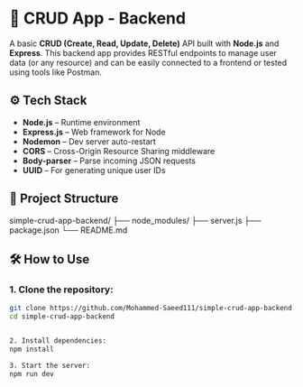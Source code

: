 # 🧩 CRUD App - Backend

A basic **CRUD (Create, Read, Update, Delete)** API built with **Node.js** and **Express**. This backend app provides RESTful endpoints to manage user data (or any resource) and can be easily connected to a frontend or tested using tools like Postman.

## ⚙️ Tech Stack

- **Node.js** – Runtime environment
- **Express.js** – Web framework for Node
- **Nodemon** – Dev server auto-restart
- **CORS** – Cross-Origin Resource Sharing middleware
- **Body-parser** – Parse incoming JSON requests
- **UUID** – For generating unique user IDs

## 📂 Project Structure

simple-crud-app-backend/ ├── node_modules/ ├── server.js ├── package.json └── README.md


## 🛠️ How to Use

### 1. Clone the repository:

```bash
git clone https://github.com/Mohammed-Saeed111/simple-crud-app-backend.git
cd simple-crud-app-backend


2. Install dependencies:
npm install

3. Start the server:
npm run dev



